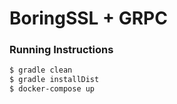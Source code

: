 # BoringSSL + GRPC

### Running Instructions

```sh
$ gradle clean
$ gradle installDist
$ docker-compose up
```
